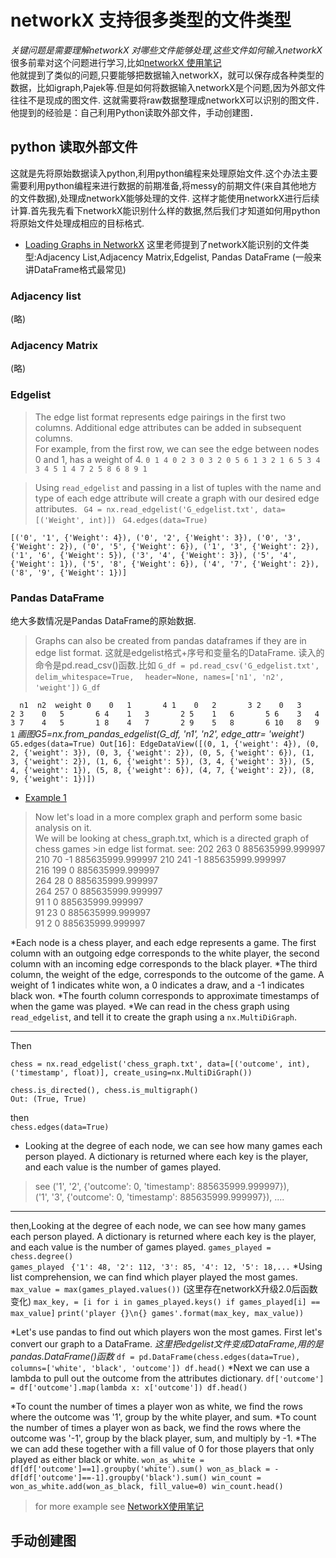 # networkX 支持很多类型的文件类型
*关键问题是需要理解networkX 对哪些文件能够处理,这些文件如何输入networkX*
很多前辈对这个问题进行学习,比如[networkX 使用笔记](http://sparkandshine.net/networkx-use-notes-read-external-file-convert-to-other-formats/)  
他就提到了类似的问题,只要能够把数据输入networkX，就可以保存成各种类型的数据，比如igraph,Pajek等.但是如何将数据输入networkX是个问题,因为外部文件往往不是现成的图文件.
这就需要将raw数据整理成networkX可以识别的图文件．他提到的经验是：自己利用Python读取外部文件，手动创建图．
  ## python 读取外部文件
 这就是先将原始数据读入python,利用python编程来处理原始文件.这个办法主要需要利用python编程来进行数据的前期准备,将messy的前期文件(来自其他地方的文件数据),处理成networkX能够处理的文件.
 这样才能使用networkX进行后续计算.首先我先看下networkX能识别什么样的数据,然后我们才知道如何用python将原始文件处理成相应的目标格式.
   - [Loading Graphs in NetworkX](https://github.com/Jialin72/Applied-Social-Network-Analysis-in-Python-University-of-Michigan/blob/master/Module%201/Lecture%20Practice/Loading%20Graphs%20in%20NetworkX/Loading%2BGraphs%2Bin%2BNetworkX.md)
   这里老师提到了networkX能识别的文件类型:Adjacency List,Adjacency Matrix,Edgelist, Pandas DataFrame (一般来讲DataFrame格式最常见)
   ### Adjacency list  
   (略) 
   
   ### Adjacency Matrix   
   (略)
   
   ### Edgelist   
   >The edge list format represents edge pairings in the first two columns. Additional edge attributes can be added in subsequent columns.  
   > For example, from the first row, we can see the edge between nodes 0 and 1, has a weight of 4.
      `0 1 4
      0 2 3
      0 3 2
      0 5 6
      1 3 2
      1 6 5
      3 4 3
      4 5 1
      4 7 2
      5 8 6
      8 9 1`  
      
   >Using   `read_edgelist` and passing in a list of tuples with the name and type of each edge attribute will create a graph with our desired edge attributes.
   `  G4 = nx.read_edgelist('G_edgelist.txt', data=[('Weight', int)]) `
    ` G4.edges(data=True)`
     
 `[('0', '1', {'Weight': 4}),
 ('0', '2', {'Weight': 3}),
 ('0', '3', {'Weight': 2}),
 ('0', '5', {'Weight': 6}),
 ('1', '3', {'Weight': 2}),
 ('1', '6', {'Weight': 5}),
 ('3', '4', {'Weight': 3}),
 ('5', '4', {'Weight': 1}),
 ('5', '8', {'Weight': 6}),
 ('4', '7', {'Weight': 2}),
 ('8', '9', {'Weight': 1})]  `
   
   ### Pandas DataFrame  
   绝大多数情况是Pandas DataFrame的原始数据.
   >Graphs can also be created from pandas dataframes if they are in edge list format.
   这就是edgelist格式+序号和变量名的DataFrame.
   读入的命令是pd.read_csv()函数.比如
   `G_df = pd.read_csv('G_edgelist.txt', delim_whitespace=True, `
                  ` header=None, names=['n1', 'n2', 'weight'])`
   `G_df`

  `  n1  n2  weight
0    0   1       4
1    0   2       3
2    0   3       2
3    0   5       6
4    1   3       2
5    1   6       5
6    3   4       3
7    4   5       1
8    4   7       2
9    5   8       6
10   8   9       1`
   *画图G5=nx.from_pandas_edgelist(G_df, 'n1', 'n2', edge_attr= 'weight')*
  ` G5.edges(data=True)
Out[16]: EdgeDataView([(0, 1, {'weight': 4}), (0, 2, {'weight': 3}), (0, 3, {'weight': 2}), (0, 5, {'weight': 6}), (1, 3, {'weight': 2}), (1, 6, {'weight': 5}), (3, 4, {'weight': 3}), (5, 4, {'weight': 1}), (5, 8, {'weight': 6}), (4, 7, {'weight': 2}), (8, 9, {'weight': 1})])`

   - [Example 1](https://github.com/Jialin72/Applied-Social-Network-Analysis-in-Python-University-of-Michigan/blob/master/Module%201/Lecture%20Practice/Loading%20Graphs%20in%20NetworkX/Loading%2BGraphs%2Bin%2BNetworkX.md) 
>Now let's load in a more complex graph and perform some basic analysis on it.  
>We will be looking at chess_graph.txt, which is a directed graph of chess games >in edge list format.
see:
>202 263 0	885635999.999997    
>210 70 -1	885635999.999997 
>210 241 -1	885635999.999997  
>216 199 0	885635999.999997  
>264 28 0	885635999.999997  
>264 257 0	885635999.999997  
>91 1 0	885635999.999997  
>91 23 0	885635999.999997  
>91 2 0	885635999.999997

*Each node is a chess player, and each edge represents a game. The first column with an outgoing edge corresponds to the white player, the second column with an incoming edge corresponds to the black player.
*The third column, the weight of the edge, corresponds to the outcome of the game. A weight of 1 indicates white won, a 0 indicates a draw, and a -1 indicates black won.
*The fourth column corresponds to approximate timestamps of when the game was played.
*We can read in the chess graph using `read_edgelist`, and tell it to create the graph using a `nx.MultiDiGraph`.
***
Then 

`chess = nx.read_edgelist('chess_graph.txt', data=[('outcome', int), ('timestamp', float)], create_using=nx.MultiDiGraph())`

`chess.is_directed(), chess.is_multigraph() `  
`Out: (True, True)`

then   
`chess.edges(data=True)`
* Looking at the degree of each node, we can see how many games each person played. A dictionary is returned where each key is the player, and each value is the number of games played.
>see 
> ('1', '2', {'outcome': 0, 'timestamp': 885635999.999997}),  
>  ('1', '3', {'outcome': 0, 'timestamp': 885635999.999997}), ....
***
then,Looking at the degree of each node, we can see how many games each person played. A dictionary is returned where each key is the player, and each value is the number of games played.
`games_played = chess.degree()`  
  `games_played`
 ` {'1': 48,
 '2': 112,
 '3': 85,
 '4': 12,
 '5': 18,...`
*Using list comprehension, we can find which player played the most games.
`max_value = max(games_played.values())`  (这里存在networkX升级2.0后函数变化)
`max_key, = [i for i in games_played.keys() if games_played[i] == max_value]`
`print('player {}\n{} games'.format(max_key, max_value))`

*Let's use pandas to find out which players won the most games. First let's convert our graph to a DataFrame.
*这里把edgelist文件变成DataFrame,用的是pandas.DataFrame()函数*
`df = pd.DataFrame(chess.edges(data=True), columns=['white', 'black', 'outcome'])
df.head()`
*Next we can use a lambda to pull out the outcome from the attributes dictionary.
`df['outcome'] = df['outcome'].map(lambda x: x['outcome'])
df.head()`

*To count the number of times a player won as white, we find the rows where the outcome was '1', group by the white player, and sum.
*To count the number of times a player won as back, we find the rows where the outcome was '-1', group by the black player, sum, and multiply by -1.
*The we can add these together with a fill value of 0 for those players that only played as either black or white.
`won_as_white = df[df['outcome']==1].groupby('white').sum()
won_as_black = -df[df['outcome']==-1].groupby('black').sum()
win_count = won_as_white.add(won_as_black, fill_value=0)
win_count.head()`

 >for more example see [NetworkX使用笔记](http://sparkandshine.net/networkx-use-notes-read-external-file-convert-to-other-formats/)
  ## 手动创建图
  





